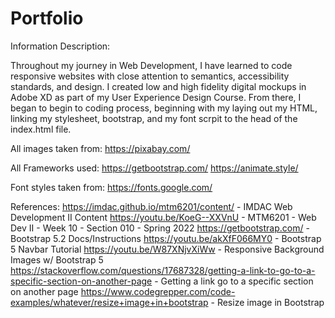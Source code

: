 # Portfolio

Information Description:

Throughout my journey in Web Development, I have learned to code responsive websites with close attention to semantics, accessibility standards, and design. I created low and high fidelity digital mockups in Adobe XD as part of my User Experience Design Course. From there, I began to begin to coding process, beginning with my laying out my HTML, linking my stylesheet, bootstrap, and my font scrpit to the head of the index.html file.

All images taken from: https://pixabay.com/

All Frameworks used: 
https://getbootstrap.com/
https://animate.style/

Font styles taken from: https://fonts.google.com/

References:
https://imdac.github.io/mtm6201/content/ - IMDAC Web Development II Content
https://youtu.be/KoeG--XXVnU - MTM6201 - Web Dev II - Week 10 - Section 010 - Spring 2022
https://getbootstrap.com/ - Bootstrap 5.2 Docs/Instructions
https://youtu.be/akXfF066MY0 - Bootstrap 5 Navbar Tutorial
https://youtu.be/W87XNjvXiWw - Responsive Background Images w/ Bootstrap 5
https://stackoverflow.com/questions/17687328/getting-a-link-to-go-to-a-specific-section-on-another-page - Getting a link go to a specific section on another page
https://www.codegrepper.com/code-examples/whatever/resize+image+in+bootstrap - Resize image in Bootstrap